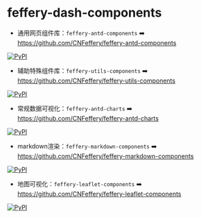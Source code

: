 # feffery-dash-components

- 通用网页组件库：`feffery-antd-components` ➡️ https://github.com/CNFeffery/feffery-antd-components 

[![PyPI](https://img.shields.io/pypi/v/feffery-antd-components.svg?color=dark-green)](https://pypi.org/project/feffery-antd-components/)

- 辅助特殊组件库：`feffery-utils-components` ➡️ https://github.com/CNFeffery/feffery-utils-components

[![PyPI](https://img.shields.io/pypi/v/feffery-utils-components.svg?color=dark-green)](https://pypi.org/project/feffery-utils-components/)

- 常规数据可视化：`feffery-antd-charts` ➡️ https://github.com/CNFeffery/feffery-antd-charts

[![PyPI](https://img.shields.io/pypi/v/feffery-antd-charts.svg?color=dark-green)](https://pypi.org/project/feffery-antd-charts/)

- markdown渲染：`feffery-markdown-components` ➡️ https://github.com/CNFeffery/feffery-markdown-components

[![PyPI](https://img.shields.io/pypi/v/feffery-markdown-components.svg?color=dark-green)](https://pypi.org/project/feffery-markdown-components/)

- 地图可视化：`feffery-leaflet-components` ➡️ https://github.com/CNFeffery/feffery-leaflet-components

[![PyPI](https://img.shields.io/pypi/v/feffery-leaflet-components.svg?color=dark-green)](https://pypi.org/project/feffery-leaflet-components/)
